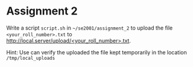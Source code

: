 # Assignment 2

Write a script `script.sh` in `~/se2001/assignment_2` to upload the file `<your_roll_number>.txt` to [http://local.server/upload/<your_roll_number>.txt](http://local.server/upload/<your_roll_number>.txt).

Hint: Use can verify the uploaded the file kept temporarily in the location `/tmp/local_uploads`
